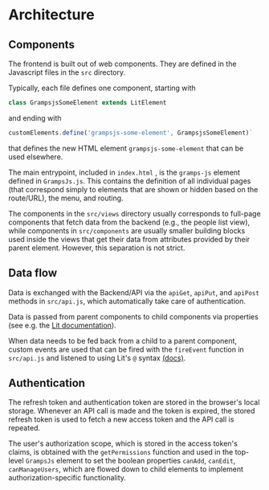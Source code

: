 # Architecture

## Components

The frontend is built out of web components. They are defined in the Javascript files in the `src` directory.

Typically, each file defines one component, starting with
```javascript
class GrampsjsSomeElement extends LitElement
```
and ending with
```javascript
customElements.define('grampsjs-some-element', GrampsjsSomeElement)`
```
that defines the new HTML element `grampsjs-some-element` that can be used elsewhere.

The main entrypoint, included in `index.html` , is the `gramps-js` element defined in `GrampsJs.js`. This contains the definition of all individual pages (that correspond simply to elements that are shown or hidden based on the route/URL), the menu, and routing.

The components in the `src/views` directory usually corresponds to full-page components that fetch data from the backend (e.g., the people list view), while components in `src/components` are usually smaller building blocks used inside the views that get their data from attributes provided by their parent element. However, this separation is not strict.

## Data flow

Data is exchanged with the Backend/API via the `apiGet`, `apiPut`, and `apiPost` methods in `src/api.js`, which automatically take care of authentication.

Data is passed from parent components to child components via properties (see e.g. the [Lit documentation](https://lit.dev/docs/components/properties/)).

When data needs to be fed back from a child to a parent component, custom events are used that can be fired with the `fireEvent` function in `src/api.js` and listened to using Lit's `@` syntax [(docs)](https://lit.dev/docs/components/events/).

## Authentication

The refresh token and authentication token are stored in the browser's local storage. Whenever an API call is made and the token is expired, the stored refresh token is used to fetch a new access token and the API call is repeated.

The user's authorization scope, which is stored in the access token's claims, is obtained with the `getPermissions` function and used in the top-level `GrampsJs` element to set the boolean properties `canAdd`, `canEdit`, `canManageUsers`, which are flowed down to child elements to implement authorization-specific functionality.